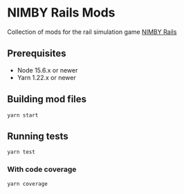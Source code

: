 # NIMBY Rails Mods

Collection of mods for the rail simulation game [NIMBY Rails](https://store.steampowered.com/app/1134710/NIMBY_Rails)

## Prerequisites

- Node 15.6.x or newer
- Yarn 1.22.x or newer

## Building mod files

```
yarn start
```

## Running tests

```
yarn test
```

### With code coverage

```
yarn coverage
```